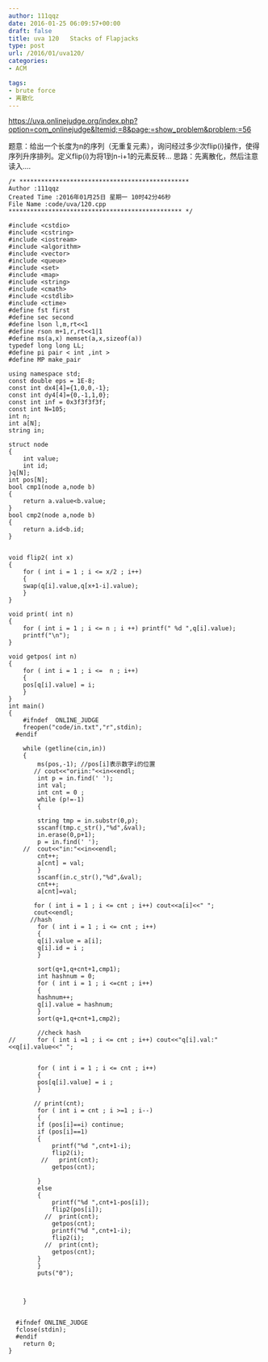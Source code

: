```yaml
---
author: 111qqz
date: 2016-01-25 06:09:57+00:00
draft: false
title: uva 120   Stacks of Flapjacks
type: post
url: /2016/01/uva120/
categories:
- ACM

tags:
- brute force
- 离散化
---
```


https://uva.onlinejudge.org/index.php?option=com_onlinejudge&Itemid;=8&page;=show_problem&problem;=56

题意：给出一个长度为n的序列（无重复元素），询问经过多少次flip(i)操作，使得序列升序排列。定义flip(i)为将1到n-i+1的元素反转...
思路：先离散化，然后注意读入....

 

    
    /* ***********************************************
    Author :111qqz
    Created Time :2016年01月25日 星期一 10时42分46秒
    File Name :code/uva/120.cpp
    ************************************************ */
    
    #include <cstdio>
    #include <cstring>
    #include <iostream>
    #include <algorithm>
    #include <vector>
    #include <queue>
    #include <set>
    #include <map>
    #include <string>
    #include <cmath>
    #include <cstdlib>
    #include <ctime>
    #define fst first
    #define sec second
    #define lson l,m,rt<<1
    #define rson m+1,r,rt<<1|1
    #define ms(a,x) memset(a,x,sizeof(a))
    typedef long long LL;
    #define pi pair < int ,int >
    #define MP make_pair
    
    using namespace std;
    const double eps = 1E-8;
    const int dx4[4]={1,0,0,-1};
    const int dy4[4]={0,-1,1,0};
    const int inf = 0x3f3f3f3f;
    const int N=105;
    int n;
    int a[N];
    string in;
    
    struct node
    {
        int value;
        int id;
    }q[N];
    int pos[N];
    bool cmp1(node a,node b)
    {
        return a.value<b.value;
    }
    bool cmp2(node a,node b)
    {
        return a.id<b.id;
    }
    
    
    void flip2( int x)
    {
        for ( int i = 1 ; i <= x/2 ; i++)
        {
    	swap(q[i].value,q[x+1-i].value);
        }
    }
    
    void print( int n)
    {
        for ( int i = 1 ; i <= n ; i ++) printf(" %d ",q[i].value);
        printf("\n");
    }
    
    void getpos( int n)
    {
        for ( int i = 1 ; i <=  n ; i++)
        {
    	pos[q[i].value] = i;
        }
    }
    int main()
    {
    	#ifndef  ONLINE_JUDGE 
    	freopen("code/in.txt","r",stdin);
      #endif
    
    	while (getline(cin,in))
    	{
    	    ms(pos,-1); //pos[i]表示数字i的位置
    	   // cout<<"oriin:"<<in<<endl;
    	    int p = in.find(' ');
    	    int val;
    	    int cnt = 0 ; 
    	    while (p!=-1)
    	    {
    
    		string tmp = in.substr(0,p);
    		sscanf(tmp.c_str(),"%d",&val);
    		in.erase(0,p+1);
    		p = in.find(' ');
    	//	cout<<"in:"<<in<<endl;
    		cnt++;
    		a[cnt] = val;
    	    }
    	    sscanf(in.c_str(),"%d",&val);
    	    cnt++;
    	    a[cnt]=val;
    
    	   for ( int i = 1 ; i <= cnt ; i++) cout<<a[i]<<" ";
    	   cout<<endl;
    	  //hash
    	    for ( int i = 1 ; i <= cnt ; i++)
    	    {
    		q[i].value = a[i];
    		q[i].id = i ;
    	    }
    
    	    sort(q+1,q+cnt+1,cmp1);
    	    int hashnum = 0;
    	    for ( int i = 1 ; i <=cnt ; i++)
    	    {
    		hashnum++;
    		q[i].value = hashnum;
    	    }
    	    sort(q+1,q+cnt+1,cmp2);
    
    	    //check hash
    //		for ( int i =1 ; i <= cnt ; i++) cout<<"q[i].val:"<<q[i].value<<" ";
    
    		
    	    for ( int i = 1 ; i <= cnt ; i++)
    	    {
    		pos[q[i].value] = i ;
    	    }
    	   
    	   // print(cnt);
    	    for ( int i = cnt ; i >=1 ; i--)
    	    {
    		if (pos[i]==i) continue;
    		if (pos[i]==1)
    		{
    		    printf("%d ",cnt+1-i);
    		    flip2(i);
    		 //   print(cnt);
    		    getpos(cnt);
    		
    		}
    		else
    		{
    		    printf("%d ",cnt+1-pos[i]);
    		    flip2(pos[i]);
    		  //  print(cnt);
    		    getpos(cnt);
    		    printf("%d ",cnt+1-i);
    		    flip2(i);
    		  //  print(cnt);
    		    getpos(cnt);
    		}
    	    }   
    	    puts("0");
    
    	    
    
    	}
    
    
      #ifndef ONLINE_JUDGE  
      fclose(stdin);
      #endif
        return 0;
    }
    





